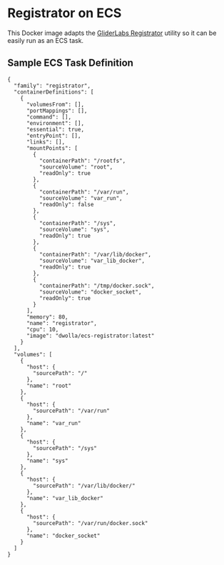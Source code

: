 # Registrator on ECS

This Docker image adapts the [GliderLabs Registrator](https://github.com/gliderlabs/registrator) utility so it can be easily run as an ECS task.

## Sample ECS Task Definition

    {
      "family": "registrator",
      "containerDefinitions": [
        {
          "volumesFrom": [],
          "portMappings": [],
          "command": [],
          "environment": [],
          "essential": true,
          "entryPoint": [],
          "links": [],
          "mountPoints": [
            {
              "containerPath": "/rootfs",
              "sourceVolume": "root",
              "readOnly": true
            },
            {
              "containerPath": "/var/run",
              "sourceVolume": "var_run",
              "readOnly": false
            },
            {
              "containerPath": "/sys",
              "sourceVolume": "sys",
              "readOnly": true
            },
            {
              "containerPath": "/var/lib/docker",
              "sourceVolume": "var_lib_docker",
              "readOnly": true
            },
            {
              "containerPath": "/tmp/docker.sock",
              "sourceVolume": "docker_socket",
              "readOnly": true
            }
          ],
          "memory": 80,
          "name": "registrator",
          "cpu": 10,
          "image": "dwolla/ecs-registrator:latest"
        }
      ],
      "volumes": [
        {
          "host": {
            "sourcePath": "/"
          },
          "name": "root"
        },
        {
          "host": {
            "sourcePath": "/var/run"
          },
          "name": "var_run"
        },
        {
          "host": {
            "sourcePath": "/sys"
          },
          "name": "sys"
        },
        {
          "host": {
            "sourcePath": "/var/lib/docker/"
          },
          "name": "var_lib_docker"
        },
        {
          "host": {
            "sourcePath": "/var/run/docker.sock"
          },
          "name": "docker_socket"
        }
      ]
    }
